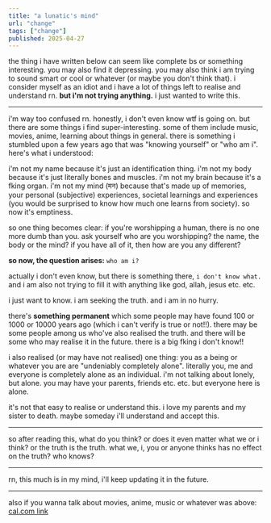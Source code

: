 ```yaml
---
title: "a lunatic's mind"
url: "change"
tags: ["change"]
published: 2025-04-27
---
```


the thing i have written below can seem like complete bs or something interesting. you may also find it depressing. you may also think i am trying to sound smart or cool or whatever (or maybe you don't think that). i consider myself as an idiot and i have a lot of things left to realise and understand rn. **but i'm not trying anything.** i just wanted to write this.

---

i'm way too confused rn. honestly, i don't even know wtf is going on. but there are some things i find super-interesting. some of them include music, movies, anime, learning about things in general. there is something i stumbled upon a few years ago that was "knowing yourself" or "who am i". here's what i understood:

i'm not my name because it's just an identification thing. i'm not my body because it's just literally bones and muscles. i'm not my brain because it's a fking organ. i'm not my mind (मन) because that's made up of memories, your personal (subjective) experiences, societal learnings and experiences (you would be surprised to know how much one learns from society). so now it's emptiness.

so one thing becomes clear: if you're worshipping a human, there is no one more dumb than you. ask yourself who are you worshipping? the name, the body or the mind? if you have all of it, then how are you any different?

**so now, the question arises:** `who am i?`

actually i don't even know, but there is something there, `i don't know what.` and i am also not trying to fill it with anything like god, allah, jesus etc. etc.

i just want to know. i am seeking the truth. and i am in no hurry.

there's **something permanent** which some people may have found 100 or 1000 or 10000 years ago (which i can't verify is true or not!!). there may be some people among us who've also realised the truth. and there will be some who may realise it in the future. there is a big fking i don't know!!

i also realised (or may have not realised) one thing: you as a being or whatever you are are "undeniably completely alone". literally you, me and everyone is completely alone as an individual. i'm not talking about lonely, but alone. you may have your parents, friends etc. etc. but everyone here is alone.

it's not that easy to realise or understand this. i love my parents and my sister to death. maybe someday i'll understand and accept this.

---

so after reading this, what do you think? or does it even matter what we or i think? or the truth is the truth. what we, i, you or anyone thinks has no effect on the truth? who knows?

---

rn, this much is in my mind, i'll keep updating it in the future.

---

also if you wanna talk about movies, anime, music or whatever was above: [cal.com link](https://cal.com/shivamhwp/secret)
